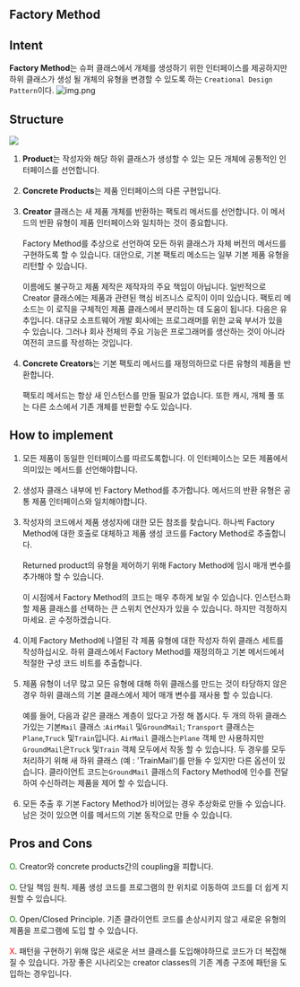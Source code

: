 Factory Method
---
## Intent
**Factory Method**는 슈퍼 클래스에서 개체를 생성하기 위한 인터페이스를 제공하지만
하위 클래스가 생성 될 개체의 유형을 변경할 수 있도록 하는 `Creational Design Pattern`이다.
![img.png](https://refactoring.guru/images/patterns/content/factory-method/factory-method-en-2x.png)

## Structure
![](https://images.velog.io/images/chrishan/post/c529a953-0e13-4282-a743-037b08ac0e5c/structure-indexed-2x-2.png)
1. **Product**는 작성자와 해당 하위 클래스가 생성할 수 있는 모든 개체에 공통적인 인터페이스를 선언합니다.<br /><br />
2. **Concrete Products**는 제품 인터페이스의 다른 구현입니다.<br /><br />
3. **Creator** 클래스는 새 제품 개체를 반환하는 팩토리 메서드를 선언합니다. 이 메서드의 반환 유형이 제품 인터페이스와 일치하는 것이 중요합니다.<br /><br />
   Factory Method를 추상으로 선언하여 모든 하위 클래스가 자체 버전의 메서드를 구현하도록 할 수 있습니다. 대안으로, 기본 팩토리 메소드는 일부 기본 제품 유형을 리턴할 수 있습니다.<br /><br />
   이름에도 불구하고 제품 제작은 제작자의 주요 책임이 아닙니다. 일반적으로 Creator 클래스에는 제품과 관련된 핵심 비즈니스 로직이 이미 있습니다. 팩토리 메소드는 이 로직을 구체적인 제품 클래스에서 분리하는 데 도움이 됩니다. 다음은 유추입니다. 대규모 소프트웨어 개발 회사에는 프로그래머를 위한 교육 부서가 있을 수 있습니다. 그러나 회사 전체의 주요 기능은 프로그래머를 생산하는 것이 아니라 여전히 코드를 작성하는 것입니다.<br /><br />
4. **Concrete Creators**는 기본 팩토리 메서드를 재정의하므로 다른 유형의 제품을 반환합니다.<br /><br />
   팩토리 메서드는 항상 새 인스턴스를 만들 필요가 없습니다. 또한 캐시, 개체 풀 또는 다른 소스에서 기존 개체를 반환할 수도 있습니다.

## How to implement
1. 모든 제품이 동일한 인터페이스를 따르도록합니다. 이 인터페이스는 모든 제품에서 의미있는 메서드를 선언해야합니다.<br /><br />
2. 생성자 클래스 내부에 빈 Factory Method를 추가합니다. 메서드의 반환 유형은 공통 제품 인터페이스와 일치해야합니다.<br /><br />
3. 작성자의 코드에서 제품 생성자에 대한 모든 참조를 찾습니다. 하나씩 Factory Method에 대한 호출로 대체하고 제품 생성 코드를 Factory Method로 추출합니다.<br /><br />Returned product의 유형을 제어하기 위해 Factory Method에 임시 매개 변수를 추가해야 할 수 있습니다.<br /><br />이 시점에서 Factory Method의 코드는 매우 추하게 보일 수 있습니다. 인스턴스화 할 제품 클래스를 선택하는 큰 스위치 연산자가 있을 수 있습니다. 하지만 걱정하지 마세요. 곧 수정하겠습니다.<br /><br />
4. 이제 Factory Method에 나열된 각 제품 유형에 대한 작성자 하위 클래스 세트를 작성하십시오. 하위 클래스에서 Factory Method를 재정의하고 기본 메서드에서 적절한 구성 코드 비트를 추출합니다.<br /><br />
5. 제품 유형이 너무 많고 모든 유형에 대해 하위 클래스를 만드는 것이 타당하지 않은 경우 하위 클래스의 기본 클래스에서 제어 매개 변수를 재사용 할 수 있습니다.<br /><br />예를 들어, 다음과 같은 클래스 계층이 있다고 가정 해 봅시다. 두 개의 하위 클래스가있는 기본`Mail` 클래스 :`AirMail` 및`GroundMail`; `Transport` 클래스는`Plane`,`Truck` 및`Train`입니다. `AirMail` 클래스는`Plane` 객체 만 사용하지만`GroundMail`은`Truck` 및`Train` 객체 모두에서 작동 할 수 있습니다. 두 경우를 모두 처리하기 위해 새 하위 클래스 (예 : 'TrainMail')를 만들 수 있지만 다른 옵션이 있습니다. 클라이언트 코드는`GroundMail` 클래스의 Factory Method에 인수를 전달하여 수신하려는 제품을 제어 할 수 있습니다.<br /><br />
6. 모든 추출 후 기본 Factory Method가 비어있는 경우 추상화로 만들 수 있습니다. 남은 것이 있으면 이를 메서드의 기본 동작으로 만들 수 있습니다.

## Pros and Cons
<span style="color:green;">O</span>. Creator와 concrete products간의 coupling을 피합니다.<br /><br />
<span style="color:green;">O</span>. 단일 책임 원칙. 제품 생성 코드를 프로그램의 한 위치로 이동하여 코드를 더 쉽게 지원할 수 있습니다.<br /><br />
<span style="color:green;">O</span>. Open/Closed Principle. 기존 클라이언트 코드를 손상시키지 않고 새로운 유형의 제품을 프로그램에 도입 할 수 있습니다.<br /><br />
<span style="color:red;">X</span>. 패턴을 구현하기 위해 많은 새로운 서브 클래스를 도입해야하므로 코드가 더 복잡해질 수 있습니다. 가장 좋은 시나리오는 creator classes의 기존 계층 구조에 패턴을 도입하는 경우입니다.<br /><br />